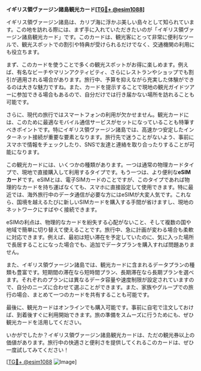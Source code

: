 **イギリス領ヴァージン諸島観光カード[[TG💪+ @esim1088](https://t.me/s/esim1088)]**

イギリス領ヴァージン諸島は、カリブ海に浮かぶ美しい島々として知られています。この地を訪れる際には、まず手に入れていただきたいのが「イギリス領ヴァージン諸島観光カード」です。このカードは、観光客にとって非常に便利なツールで、観光スポットでの割引や特典が受けられるだけでなく、交通機関の利用にも役立ちます。

まず、このカードを使うことで多くの観光スポットがお得に楽しめます。例えば、有名なビーチやマリンアクティビティ、さらにレストランやショップでも割引が適用される場合があります。旅行中、予算を抑えながら充実した体験ができるのは大きな魅力ですね。また、カードを提示することで現地の観光ガイドツアーに参加できる場合もあるので、自分だけでは行き届かない場所を訪れることも可能です。

さらに、現代の旅行ではスマートフォンの利用が欠かせません。観光カードには、このために最適なモバイル通信サービスがセットになっていることも特筆すべきポイントです。特にイギリス領ヴァージン諸島では、高速かつ安定したインターネット接続が重要な要素となります。旅行先で迷うことがないよう、事前にスマホで情報をチェックしたり、SNSで友達と連絡を取り合ったりすることが可能になります。

この観光カードには、いくつかの種類があります。一つは通常の物理カードタイプで、現地で直接購入して利用するタイプです。もう一つは、より便利な**eSIMカード**です。eSIMとは、電子SIMカードのことですが、このタイプであれば物理的なカードを持ち運ばなくても、スマホに直接設定して使用できます。特に最近では、海外旅行中のデータ通信が必要な方にはeSIMが大変人気です。これなら、国境を越えるたびに新しいSIMカードを購入する手間が省けますし、現地のネットワークにすばやく接続できます。

eSIMの利点は、物理的なカードを紛失する心配がないこと、そして複数の国や地域で簡単に切り替えて使えることです。旅行中、急に計画が変わる場合も柔軟に対応できます。例えば、最初は短い滞在を予定していたのに、気に入った場所で長居することになった場合でも、追加でデータプランを購入すれば問題ありません。

また、イギリス領ヴァージン諸島では、観光カードに含まれるデータプランの種類も豊富です。短期間の滞在なら短時間プラン、長期滞在なら長期プランを選べます。それぞれのプランには異なるデータ容量や速度制限が設定されていますので、自分のニーズに合わせて選ぶことができます。また、家族やグループでの旅行の場合、まとめて一つのカードを共有することも可能です。

最後に、観光カードはオンラインでも購入可能です。事前に自宅で注文しておけば、到着後すぐに利用開始できます。旅の準備をスムーズに行うためにも、ぜひ観光カードを活用してください。

いかがでしたか？イギリス領ヴァージン諸島観光カードは、ただの観光券以上の価値があります。旅行中の快適さと便利さを提供してくれるこのカードは、ぜひ一度試してみてください！

[[TG💪+ @esim1088](https://t.me/s/esim1088) ![Image](https://i.postimg.cc/Y0z9fWf4/image.png)]
